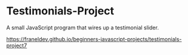 # Testimonials-Project
A small JavaScript program that wires up a testimonial slider. 

https://franeldev.github.io/beginners-javascript-projects/testimonials-project7